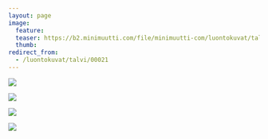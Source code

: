 ```yaml
---
layout: page
image:
  feature:
  teaser: https://b2.minimuutti.com/file/minimuutti-com/luontokuvat/talvi/DSC59980-245px.jpg
  thumb:
redirect_from:
  - /luontokuvat/talvi/00021
---
```


[![](https://b2.minimuutti.com/file/minimuutti-com/luontokuvat/talvi/DSC59980-800px.jpg)](https://dl.dropboxusercontent.com/sh/ea1wtnz7z734o12/AACdq8m8PFpYSE_9_xxMDpPga/luontokuvat/talvi/DSC59980.jpg)

[![](https://b2.minimuutti.com/file/minimuutti-com/luontokuvat/talvi/DSC59984-800px.jpg)](https://dl.dropboxusercontent.com/sh/ea1wtnz7z734o12/AAA_1rEVm7PmjIqzbFk0FPZBa/luontokuvat/talvi/DSC59984.jpg)

[![](https://b2.minimuutti.com/file/minimuutti-com/luontokuvat/talvi/DSC59987-800px.jpg)](https://dl.dropboxusercontent.com/sh/ea1wtnz7z734o12/AAD_We-YqqWwrguDlkGzBYpva/luontokuvat/talvi/DSC59987.jpg)

[![](https://b2.minimuutti.com/file/minimuutti-com/luontokuvat/talvi/DSC59988-800px.jpg)](https://dl.dropboxusercontent.com/sh/ea1wtnz7z734o12/AAAowHJBLxXuUxyD_Cn-Yoeka/luontokuvat/talvi/DSC59988.jpg)

